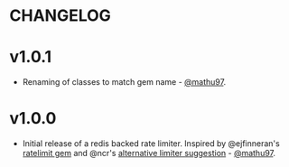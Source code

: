 # CHANGELOG

# v1.0.1
 * Renaming of classes to match gem name - [@mathu97](https://github.com/mathu97).

# v1.0.0

 * Initial release of a redis backed rate limiter. Inspired by @ejfinneran's [ratelimit gem](https://github.com/ejfinneran/ratelimit) and @ncr's [alternative limiter suggestion](https://github.com/ejfinneran/ratelimit/issues/38) - [@mathu97](https://github.com/mathu97).

